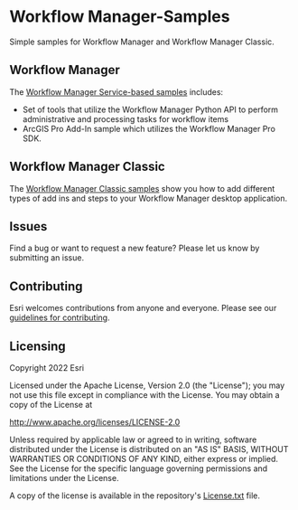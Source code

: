 # Workflow Manager-Samples

Simple samples for Workflow Manager and Workflow Manager Classic.

## Workflow Manager
The [Workflow Manager Service-based samples](./ServiceBased) includes:
* Set of tools that utilize the Workflow Manager Python API to perform administrative and processing tasks for workflow items
* ArcGIS Pro Add-In sample which utilizes the Workflow Manager Pro SDK.

## Workflow Manager Classic
The [Workflow Manager Classic samples](./Classic) show you how to add different types of add ins and steps to your Workflow Manager desktop application.

## Issues

Find a bug or want to request a new feature?  Please let us know by submitting an issue.

## Contributing

Esri welcomes contributions from anyone and everyone. Please see our [guidelines for contributing](https://github.com/esri/contributing).

## Licensing
Copyright 2022 Esri

Licensed under the Apache License, Version 2.0 (the "License");
you may not use this file except in compliance with the License.
You may obtain a copy of the License at

   http://www.apache.org/licenses/LICENSE-2.0

Unless required by applicable law or agreed to in writing, software
distributed under the License is distributed on an "AS IS" BASIS,
WITHOUT WARRANTIES OR CONDITIONS OF ANY KIND, either express or implied.
See the License for the specific language governing permissions and
limitations under the License.

A copy of the license is available in the repository's [License.txt](License.txt) file.
